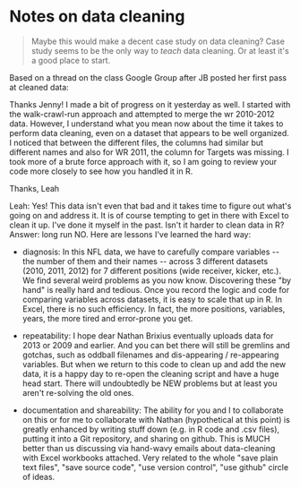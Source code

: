 Notes on data cleaning
========================================================

> Maybe this would make a decent case study on data cleaning? Case study seems to be the only way to *teach* data cleaning. Or at least it's a good place to start.

Based on a thread on the class Google Group after JB posted her first pass at cleaned data:

Thanks Jenny!  I made a bit of progress on it yesterday as well.  I started with the walk-crawl-run approach and attempted to merge the wr 2010-2012 data.  However, I understand what you mean now about the time it takes to perform data cleaning, even on a dataset that appears to be well organized.  I noticed that between the different files, the columns had similar but different names and also for WR 2011, the column for Targets was missing.  I took more of a brute force approach with it, so I am going to review your code more closely to see how you handled it in R.  

Thanks,
Leah


Leah: Yes! This data isn't even that bad and it takes time to figure out what's going on and address it. It is of course tempting to get in there with Excel to clean it up. I've done it myself in the past. Isn't it harder to clean data in R? Answer: long run NO. Here are lessons I've learned the hard way:

  * diagnosis: In this NFL data, we have to carefully compare variables -- the number of them and their names -- across 3 different datasets (2010, 2011, 2012) for 7 different positions (wide receiver, kicker, etc.). We find several weird problems as you now know. Discovering these "by hand" is really hard and tedious. Once you record the logic and code for comparing variables across datasets, it is easy to scale that up in R. In Excel, there is no such efficiency. In fact, the more positions, variables, years, the more tired and error-prone you get.

  * repeatability: I hope dear Nathan Brixius eventually uploads data for 2013 or 2009 and earlier. And you can bet there will still be gremlins and gotchas, such as oddball filenames and dis-appearing / re-appearing variables. But when we return to this code to clean up and add the new data, it is a happy day to re-open the cleaning script and have a huge head start. There will undoubtedly be NEW problems but at least you aren't re-solving the old ones.

  * documentation and shareability: The ability for you and I to collaborate on this or for me to collaborate with Nathan (hypothetical at this point) is greatly enhanced by writing stuff down (e.g. in R code and .csv files), putting it into a Git repository, and sharing on github. This is MUCH better than us discussing via hand-wavy emails about data-cleaning with Excel workbooks attached. Very related to the whole "save plain text files", "save source code", "use version control", "use github" circle of ideas.

